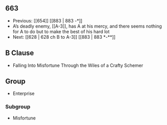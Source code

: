 ## 663
- Previous: [[654]] [[883 | 883 -*]] 
- A’s deadly enemy, [[A-3]], has A at his mercy, and there seems nothing for A to do but to make the best of his hard lot
- Next: [[628 | 628 ch B to A-3]] [[883 | 883 *-**]] 

## B Clause
- Falling Into Misfortune Through the Wiles of a Crafty Schemer

## Group
- Enterprise

### Subgroup
- Misfortune

